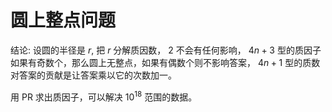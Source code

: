 # 圆上整点问题

结论: 设圆的半径是 $r$, 把 $r$ 分解质因数， $2$ 不会有任何影响， $4n + 3$ 型的质因子如果有奇数个，那么圆上无整点，如果有偶数个则不影响答案， $4n + 1$ 型的质数对答案的贡献是让答案乘以它的次数加一。

用 PR 求出质因子，可以解决 $10^{18}$ 范围的数据。

